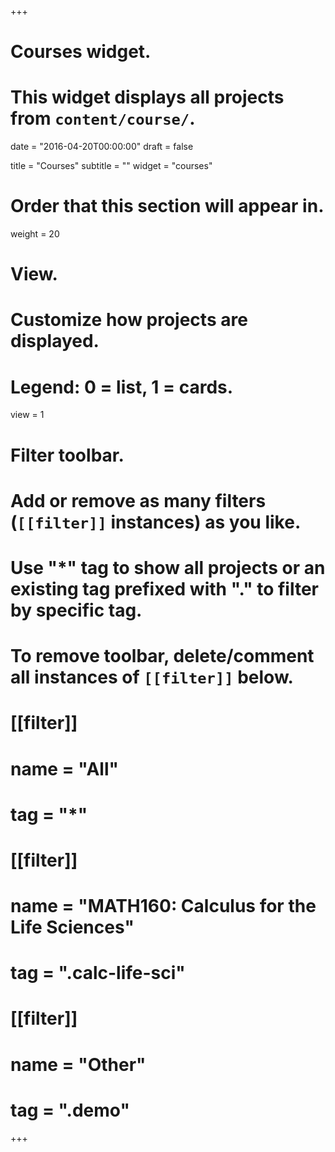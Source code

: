 +++
# Courses widget.
# This widget displays all projects from `content/course/`.

date = "2016-04-20T00:00:00"
draft = false

title = "Courses"
subtitle = ""
widget = "courses"

# Order that this section will appear in.
weight = 20

# View.
# Customize how projects are displayed.
# Legend: 0 = list, 1 = cards.
view = 1

# Filter toolbar.
# Add or remove as many filters (`[[filter]]` instances) as you like.
# Use "*" tag to show all projects or an existing tag prefixed with "." to filter by specific tag.
# To remove toolbar, delete/comment all instances of `[[filter]]` below.
# [[filter]]
#   name = "All"
#   tag = "*"
#   
# [[filter]]
#   name = "MATH160: Calculus for the Life Sciences"
#   tag = ".calc-life-sci"
# 
# [[filter]]
#   name = "Other"
#   tag = ".demo"

+++

